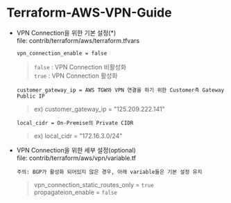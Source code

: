 # Terraform-AWS-VPN-Guide
- VPN Connection을 위한 기본 설정(*)  
  file: contrib/terraform/aws/terraform.tfvars
  ```
  vpn_connection_enable = false
  ```
  > `false` : VPN Connection 비활성화  
  > `true` : VPN Connection 활성화
  ```
  customer_gateway_ip = AWS TGW와 VPN 연결을 하기 위한 Customer측 Gateway Public IP
  ```
  > ex) customer_gateway_ip = "125.209.222.141"
  ```
  local_cidr = On-Premise의 Private CIDR
  ```
  > ex) local_cidr = "172.16.3.0/24"

- VPN Connection을 위한 세부 설정(optional)  
  file: contrib/terraform/aws/vpn/variable.tf  
  ```
  주의: BGP가 활성화 되어있지 않은 경우, 아래 variable들은 기본 설정 유지
  ```
  > vpn_connection_static_routes_only = `true`  
  > propagateion_enable = `false`
